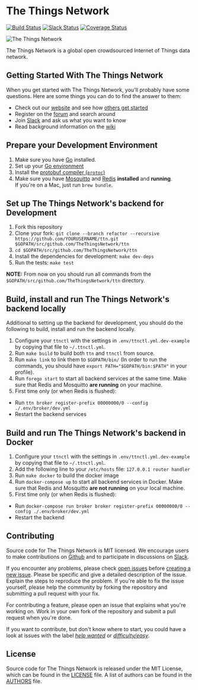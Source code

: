 The Things Network
==================

[![Build Status](https://travis-ci.org/TheThingsNetwork/ttn.svg?branch=develop)](https://travis-ci.org/TheThingsNetwork/ttn) [![Slack Status](https://slack.thethingsnetwork.org/badge.svg)](https://slack.thethingsnetwork.org/) [![Coverage Status](https://coveralls.io/repos/github/TheThingsNetwork/ttn/badge.svg?branch=develop)](https://coveralls.io/github/TheThingsNetwork/ttn?branch=develop)

![The Things Network](http://thethingsnetwork.org/static/ttn/media/The%20Things%20Uitlijning.svg)

The Things Network is a global open crowdsourced Internet of Things data network.

## Getting Started With The Things Network

When you get started with The Things Network, you'll probably have some questions. Here are some things you can do to find the answer to them:

- Check out our [website](https://www.thethingsnetwork.org/) and see how [others get started](https://www.thethingsnetwork.org/labs/group/getting-started-with-the-things-network)
- Register on the [forum](http://forum.thethingsnetwork.org) and search around
- Join [Slack](https://slack.thethingsnetwork.org) and ask us what you want to know
- Read background information on the [wiki](http://thethingsnetwork.org/wiki)

## Prepare your Development Environment

1. Make sure you have [Go](https://golang.org) installed.
2. Set up your [Go environment](https://golang.org/doc/code.html#GOPATH)
3. Install the [protobuf compiler (`protoc`)](https://github.com/google/protobuf/releases)
4. Make sure you have [Mosquitto](http://mosquitto.org/download/) and [Redis](http://redis.io/download) **installed** and **running**.  
   If you're on a Mac, just run `brew bundle`.

## Set up The Things Network's backend for Development

1. Fork this repository
2. Clone your fork: `git clone --branch refactor --recursive https://github.com/YOURUSERNAME/ttn.git $GOPATH/src/github.com/TheThingsNetwork/ttn`
3. `cd $GOPATH/src/github.com/TheThingsNetwork/ttn`
4. Install the dependencies for development: `make dev-deps`
5. Run the tests: `make test`

**NOTE:** From now on you should run all commands from the `$GOPATH/src/github.com/TheThingsNetwork/ttn` directory.

## Build, install and run The Things Network's backend locally

Additional to setting up the backend for development, you should do the following to build, install and run the backend locally.

1. Configure your `ttnctl` with the settings in `.env/ttnctl.yml.dev-example` by copying that file to `~/.ttnctl.yml`.
2. Run `make build` to build both `ttn` and `ttnctl` from source. 
2. Run `make link` to link them to `$GOPATH/bin/` (In order to run the commands, you should have `export PATH="$GOPATH/bin:$PATH"` in your profile).
3. Run `forego start` to start all backend services at the same time. Make sure that Redis and Mosquitto **are running** on your machine.
4. First time only (or when Redis is flushed):
  * Run `ttn broker register-prefix 00000000/0 --config ./.env/broker/dev.yml`
  * Restart the backend services

## Build and run The Things Network's backend in Docker

1. Configure your `ttnctl` with the settings in `.env/ttnctl.yml.dev-example` by copying that file to `~/.ttnctl.yml`.
2. Add the following line to your `/etc/hosts` file:
    `127.0.0.1 router handler`
3. Run `make docker` to build the docker image
4. Run `docker-compose up` to start all backend services in Docker. Make sure that Redis and Mosquitto **are not running** on your local machine.
5. First time only (or when Redis is flushed):
  * Run `docker-compose run broker broker register-prefix 00000000/0 --config ./.env/broker/dev.yml`
  * Restart the backend

## Contributing

Source code for The Things Network is MIT licensed. We encourage users to make contributions on [Github](https://github.com/TheThingsNetwork/ttn) and to participate in discussions on [Slack](https://slack.thethingsnetwork.org).

If you encounter any problems, please check [open issues](https://github.com/TheThingsNetwork/ttn/issues) before [creating a new issue](https://github.com/TheThingsNetwork/ttn/issues/new). Please be specific and give a detailed description of the issue. Explain the steps to reproduce the problem. If you're able to fix the issue yourself, please help the community by forking the repository and submitting a pull request with your fix.

For contributing a feature, please open an issue that explains what you're working on. Work in your own fork of the repository and submit a pull request when you're done.

If you want to contribute, but don't know where to start, you could have a look at issues with the label [*help wanted*](https://github.com/TheThingsNetwork/ttn/labels/help%20wanted) or [*difficulty/easy*](https://github.com/TheThingsNetwork/ttn/labels/difficulty%2Feasy).

## License

Source code for The Things Network is released under the MIT License, which can be found in the [LICENSE](LICENSE) file. A list of authors can be found in the [AUTHORS](AUTHORS) file.
